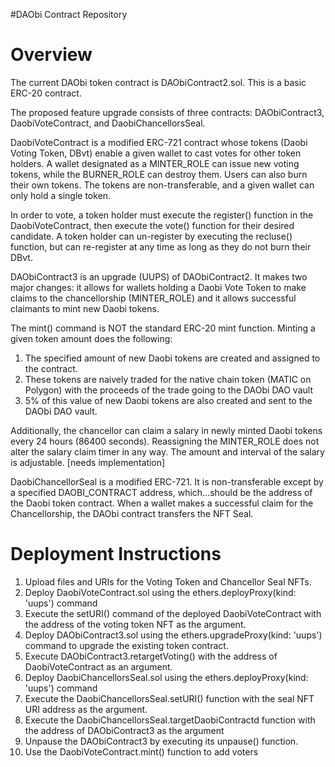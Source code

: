 #DAObi Contract Repository

# Overview

The current DAObi token contract is DAObiContract2.sol.  This is a basic ERC-20 contract.

The proposed feature upgrade consists of three contracts: DAObiContract3, DaobiVoteContract, and DaobiChancellorsSeal.  

DaobiVoteContract is a modified ERC-721 contract whose tokens (Daobi Voting Token, DBvt) enable a given wallet to cast votes for other token holders.  A wallet designated as a MINTER_ROLE can issue new voting tokens, while the BURNER_ROLE can destroy them.  Users can also burn their own tokens.  The tokens are non-transferable, and a given wallet can only hold a single token.  

In order to vote, a token holder must execute the register() function in the DaobiVoteContract, then execute the vote() function for their desired candidate.  A token holder can un-register by executing the recluse() function, but can re-register at any time as long as they do not burn their DBvt.  

DAObiContract3 is an upgrade (UUPS) of DAObiContract2.  It makes two major changes: it allows for wallets holding a Daobi Vote Token to make claims to the chancellorship (MINTER_ROLE) and it allows successful claimants to mint new Daobi tokens.

The mint() command is NOT the standard ERC-20 mint function.  Minting a given token amount does the following:
1. The specified amount of new Daobi tokens are created and assigned to the contract.
2. These tokens are naively traded for the native chain token (MATIC on Polygon) with the proceeds of the trade going to the DAObi DAO vault
3. 5% of this value of new Daobi tokens are also created and sent to the DAObi DAO vault.

Additionally, the chancellor can claim a salary in newly minted Daobi tokens every 24 hours (86400 seconds).  Reassigning the MINTER_ROLE does not alter the salary claim timer in any way.  The amount and interval of the salary is adjustable. [needs implementation]

DaobiChancellorSeal is a modified ERC-721.  It is non-transferable except by a specified DAOBI_CONTRACT address, which...should be the address of the Daobi token contract.  When a wallet makes a successful claim for the Chancellorship, the DAObi contract transfers the NFT Seal.

# Deployment Instructions

1. Upload files and URIs for the Voting Token and Chancellor Seal NFTs.
2. Deploy DaobiVoteContract.sol using the ethers.deployProxy(kind: 'uups') command
3. Execute the setURI() command of the deployed DaobiVoteContract with the address of the voting token NFT as the argument.
4. Deploy DAObiContract3.sol using the ethers.upgradeProxy(kind: 'uups') command to upgrade the existing token contract.
5. Execute DAObiContract3.retargetVoting() with the address of DaobiVoteContract as an argument.
6. Deploy DaobiChancellorsSeal.sol using the ethers.deployProxy(kind: 'uups') command
7. Execute the DaobiChancellorsSeal.setURI() function with the seal NFT URI address as the argument.
8. Execute the DaobiChancellorsSeal.targetDaobiContractd function with the address of DAObiContract3 as the argument
9. Unpause the DAObiContract3 by executing its unpause() function.
10. Use the DaobiVoteContract.mint() function to add voters